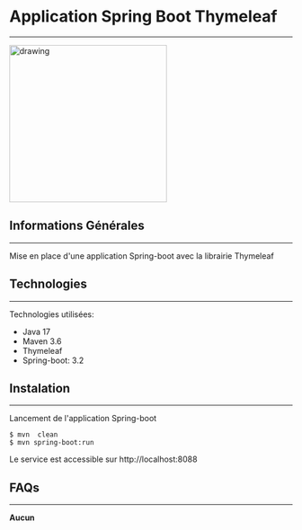 ## <h1>Application Spring Boot Thymeleaf</h1>
***
<img src="https://blog.mossroy.fr/wp-content/uploads/2019/09/spring-boot-logo.png" alt="drawing" height="280px"/>

## Informations Générales
***
Mise en place d'une application Spring-boot avec la librairie Thymeleaf
## Technologies
***
Technologies utilisées:
* Java 17 
* Maven 3.6
* Thymeleaf
* Spring-boot: 3.2
## Instalation
***

Lancement de l'application Spring-boot<br>
```
$ mvn  clean
$ mvn spring-boot:run
```
Le service est accessible sur http://localhost:8088

## FAQs
***
**Aucun**




